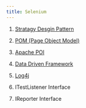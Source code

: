 ```yaml
---
title: Selenium 
---
```


1. [Stratagy Desgin Pattern](https://toolsqa.com/selenium-webdriver/strategy-design-pattern-automation-testing/)

2. [POM (Page Object Model)](https://toolsqa.com/selenium-webdriver/page-object-model/)

3. [Apache POI](https://toolsqa.com/selenium-webdriver/excel-in-selenium/)

4. [Data Driven Framework](https://toolsqa.com/selenium-webdriver/data-driven-framework/)

5. [Log4j](https://www.toolsqa.com/selenium-webdriver/log4j-logging/)

6. ITestListener Interface

7. IReporter Interface

